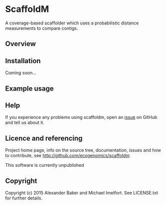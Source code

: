 # ScaffoldM

A coverage-based scaffolder which uses a probabilistic distance measurements to compare contigs.

## Overview


## Installation

Coming soon...

## Example usage

## Help

If you experience any problems using scaffoldm, open an [issue](https://github.com/ecogenomics/scaffoldm/issues) on GitHub and tell us about it.

## Licence and referencing

Project home page, info on the source tree, documentation, issues and how to contribute, see http://github.com/ecogenomics/scaffoldm

This software is currently unpublished

## Copyright

Copyright (c) 2015 Alexander Baker and Michael Imelfort. See LICENSE.txt for further details.
